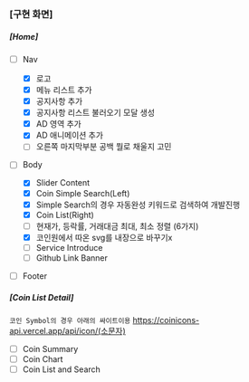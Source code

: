 ### [구현 화면]

##### [Home]

-   [ ] Nav

    -   [x] 로고
    -   [x] 메뉴 리스트 추가
    -   [x] 공지사항 추가
    -   [x] 공지사항 리스트 불러오기 모달 생성
    -   [x] AD 영역 추가
    -   [x] AD 애니메이션 추가
    -   [ ] 오른쪽 마지막부분 공백 뭘로 채울지 고민

-   [ ] Body
    -   [x] Slider Content
    -   [x] Coin Simple Search(Left)
    -   [x] Simple Search의 경우 자동완성 키워드로 검색하여 개발진행
    -   [x] Coin List(Right)
    -   [ ] 현재가, 등락률, 거래대금 최대, 최소 정렬 (6가지)
    -   [x] 코인원에서 따온 svg를 내장으로 바꾸기x
    -   [ ] Service Introduce
    -   [ ] Github Link Banner
-   [ ] Footer

##### [Coin List Detail]

`코인 Symbol의 경우 아래의 싸이트이용`
https://coinicons-api.vercel.app/api/icon/(소문자)

-   [ ] Coin Summary
-   [ ] Coin Chart
-   [ ] Coin List and Search

